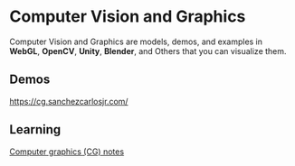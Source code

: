 # Computer Vision and Graphics
Computer Vision and Graphics are models, demos, and examples in **WebGL**, **OpenCV**, **Unity**, **Blender**, and Others that you can visualize them.

## Demos
https://cg.sanchezcarlosjr.com/

## Learning
[Computer graphics (CG) notes](https://carlos-eduardo-sanchez-torres.sanchezcarlosjr.com/Computer-Graphics-CG-0dd2efc64df946359e6b8edaa91eb947)

